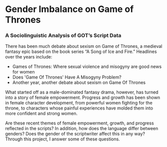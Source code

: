 # Gender Imbalance on Game of Thrones
### A Sociolinguistic Analysis of GOT’s Script Data

There has been much debate about sexism on Game of Thrones, a medieval fantasy epic based on the book series “A Song of Ice and Fire.” Headlines over the years include:
- Games of Thrones: Where sexual violence and misogyny are good news for women
- Does 'Game Of Thrones' Have A Misogyny Problem?
- Another year, another debate about sexism on Game Of Thrones

What started off as a male-dominated fantasy drama, however, has turned into a story of female empowerment. Progress and growth has been shown in female character development, from powerful women fighting for the throne, to characters whose painful experiences have molded them into more confident and strong women. 

Are these recent themes of female empowerment, growth, and progress reflected in the scripts? In addition, how does the language differ between genders? Does the gender of the scriptwriter affect this in any way? Through this project, I answer some of these questions.
